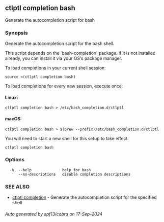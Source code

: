 ## ctlptl completion bash

Generate the autocompletion script for bash

### Synopsis

Generate the autocompletion script for the bash shell.

This script depends on the 'bash-completion' package.
If it is not installed already, you can install it via your OS's package manager.

To load completions in your current shell session:

	source <(ctlptl completion bash)

To load completions for every new session, execute once:

#### Linux:

	ctlptl completion bash > /etc/bash_completion.d/ctlptl

#### macOS:

	ctlptl completion bash > $(brew --prefix)/etc/bash_completion.d/ctlptl

You will need to start a new shell for this setup to take effect.


```
ctlptl completion bash
```

### Options

```
  -h, --help              help for bash
      --no-descriptions   disable completion descriptions
```

### SEE ALSO

* [ctlptl completion](ctlptl_completion.md)	 - Generate the autocompletion script for the specified shell

###### Auto generated by spf13/cobra on 17-Sep-2024
